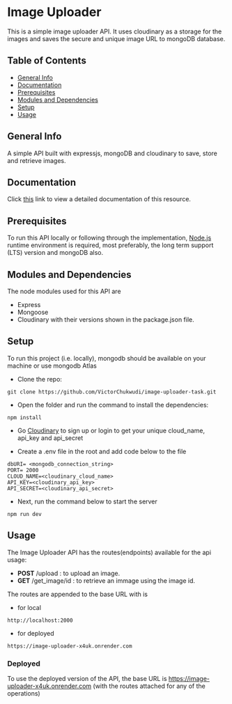 # Image Uploader
This is a simple image uploader API. It uses cloudinary as a storage for the images and saves the secure and unique image URL to mongoDB database.

## Table of Contents
  - [General Info](#general-info)
  - [Documentation](#documentation)
  - [Prerequisites](#prerequisites)
  - [Modules and Dependencies](#modules-and-dependencies)
  - [Setup](#setup)
  - [Usage](#usage)
   

## General Info

A simple API built with expressjs, mongoDB and cloudinary to save, store and retrieve images.

## Documentation
Click [this](https://documenter.getpostman.com/view/19721625/2s9YsT4TLg) link to view a detailed documentation of this resource.

## Prerequisites

To run this API locally or following through the implementation, [Node.js](nodejs.org/en) runtime environment is required, most preferably, the long term support (LTS) version and mongoDB also.

## Modules and Dependencies

The node modules used for this API are

- Express
- Mongoose
- Cloudinary
  with their versions shown in the package.json file.

## Setup

To run this project (i.e. locally), mongodb should be available on your machine or use mongodb Atlas

- Clone the repo:

```
git clone https://github.com/VictorChukwudi/image-uploader-task.git
```

- Open the folder and run the command to install the dependencies:

```
npm install
```
- Go [Cloudinary](https://cloudinary.com/) to sign up or login to get your unique cloud_name, api_key and api_secret
  
- Create a .env file in the root and add code below to the file

```
dbURI= <mongodb_connection_string>
PORT= 2000
CLOUD_NAME=<cloudinary_cloud_name>
API_KEY=<cloudinary_api_key>
API_SECRET=<cloudinary_api_secret>
```

- Next, run the command below to start the server

```
npm run dev
```

## Usage

The Image Uploader API has the routes(endpoints) available for the api usage:

- **POST** /upload : to upload an image.
- **GET** /get_image/id : to retrieve an immage using the image id.


The routes are appended to the base URL with is

- for local

```
http://localhost:2000
```

- for deployed

```
https://image-uploader-x4uk.onrender.com
```

### Deployed

To use the deployed version of the API, the base URL is https://image-uploader-x4uk.onrender.com (with the routes attached for any of the operations)
